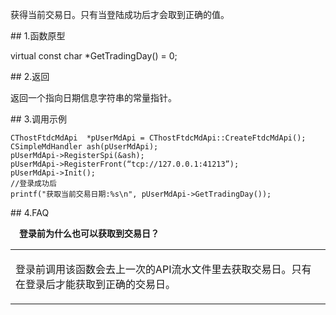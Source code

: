 <p>获得当前交易日。只有当登陆成功后才会取到正确的值。</p>
<span class="anchor" id="2c9166ab-e443-48f2-b62f-97a9b23185b4"></span>
## 1.函数原型
<p>virtual const char *GetTradingDay() = 0;</p>
<span class="anchor" id="c21af992-5c22-44c4-aaaa-ebc27a8234e9"></span>
## 2.返回
<p>返回一个指向日期信息字符串的常量指针。</p>
<span class="anchor" id="e0d6625a-bafe-4fa9-bcfa-7def14af5e6b"></span>
## 3.调用示例
<pre><code>CThostFtdcMdApi  *pUserMdApi = CThostFtdcMdApi::CreateFtdcMdApi();
CSimpleMdHandler ash(pUserMdApi);
pUserMdApi-&gt;RegisterSpi(&amp;ash);
pUserMdApi-&gt;RegisterFront(“tcp://127.0.0.1:41213”);
pUserMdApi-&gt;Init();
//登录成功后
printf("获取当前交易日期:%s\n", pUserMdApi-&gt;GetTradingDay());
</code></pre>
<span class="anchor" id="008bfd31-2558-4c7e-b80b-f0c7d4e27859"></span>
## 4.FAQ
<p><div class="region_i"><p class="region_header" id="region_header_1" style="padding-left: 1em;font-weight : bold;text-indent: 0px;text-align: left;">登录前为什么也可以获取到交易日？</p><div class="region_panel" id="region_panel_1" style="display:block;"><table><tr><td>
<p>登录前调用该函数会去上一次的API流水文件里去获取交易日。只有在登录后才能获取到正确的交易日。</p>
</td></tr></table>
</div><p class="region_tail" id="region_tail_1" style="border-top-color:transparent;border-bottom-width:0;"></p></div></p>

